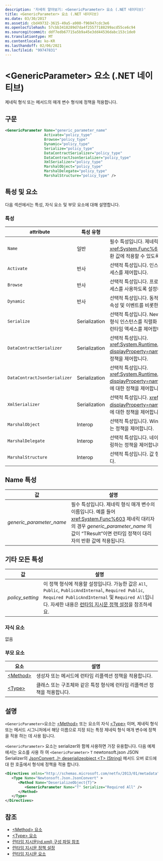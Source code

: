 ```yaml
---
description: '자세히 알아보기: <GenericParameter> 요소 (.NET 네이티브)'
title: <GenericParameter> 요소 (.NET 네이티브)
ms.date: 03/30/2017
ms.assetid: cbd49732-3615-49a5-a900-f96947cdc3e6
ms.openlocfilehash: 57cbb3418289d7da4f25577188299acd55ce6c94
ms.sourcegitcommit: ddf7edb67715a5b9a45e3dd44536dabc153c1de0
ms.translationtype: MT
ms.contentlocale: ko-KR
ms.lasthandoff: 02/06/2021
ms.locfileid: "99747831"
---
```

# <a name="genericparameter-element-net-native"></a>\<GenericParameter> 요소 (.NET 네이티브)

제네릭 형식 또는 메서드의 매개 변수 형식에 정책을 적용합니다.  
  
## <a name="syntax"></a>구문  
  
```xml  
<GenericParameter Name="generic_parameter_name"  
                  Activate="policy_type"  
                  Browse="policy_type"  
                  Dynamic="policy_type"  
                  Serialize="policy_type"  
                  DataContractSerializer="policy_type"  
                  DataContractJsonSerializer="policy_type"  
                  XmlSerializer="policy_type"  
                  MarshalObject="policy_type"  
                  MarshalDelegate="policy_type"  
                  MarshalStructure="policy_type" />
```  
  
## <a name="attributes-and-elements"></a>특성 및 요소  

 다음 섹션에서는 특성, 자식 요소 및 부모 요소에 대해 설명합니다.  
  
### <a name="attributes"></a>특성  
  
|attribute|특성 유형|설명|  
|---------------|--------------------|-----------------|  
|`Name`|일반|필수 특성입니다. 제네릭 매개 변수의 이름입니다. 예를 들어 <xref:System.Func%603> 제네릭 대리자의 경우 런타임 정책을 대리자의 반환 값에 적용할 수 있도록 `Name` 특성의 값은 "TResult"입니다.|  
|`Activate`|반사|선택적 특성입니다. 인스턴스를 활성화할 수 있도록 생성자에 대한 런타임 액세스를 제어합니다.|  
|`Browse`|반사|선택적 특성입니다. 프로그램 요소에 대한 정보 쿼리를 제어하지만 런타임 액세스를 사용하도록 설정하지는 않습니다.|  
|`Dynamic`|반사|선택적 특성입니다. 동적 프로그래밍을 수행할 수 있도록 생성자, 메서드, 필드, 속성 및 이벤트를 비롯한 모든 형식 멤버에 대한 런타임 액세스를 제어합니다.|  
|`Serialize`|Serialization|선택적 특성입니다. Newtonsoft JSON 직렬 변환기 등의 라이브러리를 통해 형식 인스턴스를 직렬화 및 역직렬화할 수 있도록 생성자, 필드 및 속성에 대한 런타임 액세스를 제어합니다.|  
|`DataContractSerializer`|Serialization|선택적 특성입니다. <xref:System.Runtime.Serialization.DataContractSerializer?displayProperty=nameWithType> 클래스를 사용하는 serialization에 대한 정책을 제어합니다.|  
|`DataContractJsonSerializer`|Serialization|선택적 특성입니다. <xref:System.Runtime.Serialization.Json.DataContractJsonSerializer?displayProperty=nameWithType> 클래스를 사용하는 JSON serialization에 대한 정책을 제어합니다.|  
|`XmlSerializer`|Serialization|선택적 특성입니다. <xref:System.Xml.Serialization.XmlSerializer?displayProperty=nameWithType> 클래스를 사용하는 XML serialization에 대한 정책을 제어합니다.|  
|`MarshalObject`|Interop|선택적 특성입니다. Windows 런타임 및 COM에 대한 참조 형식을 마샬링하는 정책을 제어합니다.|  
|`MarshalDelegate`|Interop|선택적 특성입니다. 네이티브 코드에 대한 함수 포인터로 대리자 형식을 마샬링하는 정책을 제어합니다.|  
|`MarshalStructure`|Interop|선택적 특성입니다. 값 형식을 네이티브 코드로 마샬링하는 정책을 제어합니다.|  
  
## <a name="name-attribute"></a>Name 특성  
  
|값|설명|  
|-----------|-----------------|  
|*generic_parameter_name*|필수 특성입니다. 제네릭 형식 매개 변수의 이름입니다. 예를 들어 <xref:System.Func%603> 제네릭 대리자의 경우 *generic_parameter_name* 의 값이 “TResult”이면 런타임 정책이 대리자의 반환 값에 적용됩니다.|  
  
## <a name="all-other-attributes"></a>기타 모든 특성  
  
|값|설명|  
|-----------|-----------------|  
|*policy_setting*|이 정책 형식에 적용할 설정입니다. 가능한 값은 `All`, `Public`, `PublicAndInternal`, `Required Public`, `Required PublicAndInternal` 및 `Required All`입니다. 자세한 내용은 [런타임 지시문 정책 설정](runtime-directive-policy-settings.md)을 참조하세요.|  
  
### <a name="child-elements"></a>자식 요소  

 없음  
  
### <a name="parent-elements"></a>부모 요소  
  
|요소|설명|  
|-------------|-----------------|  
|[\<Method>](method-element-net-native.md)|생성자 또는 메서드에 런타임 리플렉션 정책을 적용합니다.|  
|[\<Type>](type-element-net-native.md)|클래스 또는 구조체와 같은 특정 형식에 런타임 리플렉션 정책을 적용합니다.|  
  
## <a name="remarks"></a>설명  

 `<GenericParameter>`요소는 [\<Method>](method-element-net-native.md) 또는 요소의 자식 [\<Type>](type-element-net-native.md) 이며, 제네릭 형식 또는 메서드 시그니처에서 해당 이름으로 지정 되는 특정 제네릭 형식 매개 변수에 정책을 적용 하는 데 사용 됩니다.  
  
 `<GenericParameter>` 요소는 serializer와 함께 사용하면 가장 유용합니다. 다음 예제에서는 요소를 사용 하 여 `<GenericParameter>` `T` newtonsoft.json JSON Serializer의 [JsonConvert .는 deserializeobject \<T> (String)](https://www.newtonsoft.com/json/help/html/M_Newtonsoft_Json_JsonConvert_DeserializeObject__1.htm) 메서드 오버 로드에 대 한 호출에서 형식에 정책을 적용 합니다.  
  
```xml  
<Directives xmlns="http://schemas.microsoft.com/netfx/2013/01/metadata">  
   <Type Name="Newtonsoft.Json.JsonConvert" >  
      <Method Name="DeserializeObject{T}">  
         <GenericParameter Name="T" Serialize="Required All" />  
      </Method>  
   </Type>  
</Directives>  
```  
  
## <a name="see-also"></a>참조

- [\<Method> 요소](method-element-net-native.md)
- [\<Type> 요소](type-element-net-native.md)
- [런타임 지시문(rd.xml) 구성 파일 참조](runtime-directives-rd-xml-configuration-file-reference.md)
- [런타임 지시문 정책 설정](runtime-directive-policy-settings.md)
- [런타임 지시문 요소](runtime-directive-elements.md)
